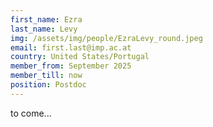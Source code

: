 ```yaml
---
first_name: Ezra
last_name: Levy
img: /assets/img/people/EzraLevy_round.jpeg
email: first.last@imp.ac.at
country: United States/Portugal
member_from: September 2025
member_till: now
position: Postdoc
---
```

to come...
